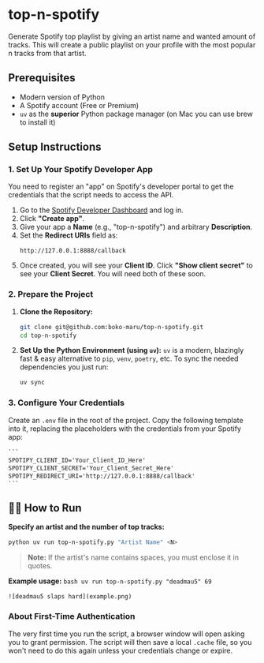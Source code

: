 # top-n-spotify
Generate Spotify top playlist by giving an artist name and wanted amount of tracks.
This will create a public playlist on your profile with the most popular n tracks from that artist.

## Prerequisites

*   Modern version of Python
*   A Spotify account (Free or Premium)
*   `uv` as the **superior** Python package manager (on Mac you can use brew to install it)

## Setup Instructions

### 1. Set Up Your Spotify Developer App

You need to register an "app" on Spotify's developer portal to get the credentials that the script needs to access the API.

1.  Go to the [Spotify Developer Dashboard](https://developer.spotify.com/dashboard/) and log in.
2.  Click **"Create app"**.
3.  Give your app a **Name** (e.g., "top-n-spotify") and arbitrary **Description**.
4.  Set the **Redirect URIs** field as:
    ```
    http://127.0.0.1:8888/callback
    ```
5.  Once created, you will see your **Client ID**. Click **"Show client secret"** to see your **Client Secret**. You will need both of these soon.

### 2. Prepare the Project

1.  **Clone the Repository:**
    ```bash
    git clone git@github.com:boko-maru/top-n-spotify.git
    cd top-n-spotify
    ```

2.  **Set Up the Python Environment (using `uv`):**
    `uv` is a modern, blazingly fast & easy alternative to `pip`, `venv`, `poetry`, etc. To sync the needed dependencies you just run:
    ```bash
    uv sync
    ```

### 3. Configure Your Credentials

Create an `.env` file in the root of the project.
Copy the following template into it, replacing the placeholders with the credentials from your Spotify app:
    
    ```
    SPOTIPY_CLIENT_ID='Your_Client_ID_Here'
    SPOTIPY_CLIENT_SECRET='Your_Client_Secret_Here'
    SPOTIPY_REDIRECT_URI='http://127.0.0.1:8888/callback'
    ```

## 🏃‍♀️ How to Run

**Specify an artist and the number of top tracks:**
```bash
python uv run top-n-spotify.py "Artist Name" <N>
```
> **Note:** If the artist's name contains spaces, you must enclose it in quotes.

**Example usage:**
    ```bash
    uv run top-n-spotify.py "deadmau5" 69
    ```
    
    ![deadmau5 slaps hard](example.png)

### About First-Time Authentication

The very first time you run the script, a browser window will open asking you to grant permission.
The script will then save a local `.cache` file, so you won't need to do this again unless your credentials change or expire.
